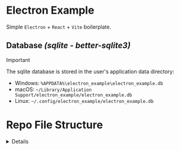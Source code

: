# Electron Example

Simple `Electron` + `React` + `Vite` boilerplate.

## Database _(sqlite - better-sqlite3)_

> [!IMPORTANT]
> 
> The sqlite database is stored in the user's application data directory:  
> - Windows: `%APPDATA%\electron_example\electron_example.db`
> - macOS: `~/Library/Application Support/electron_example/electron_example.db`
> - Linux: `~/.config/electron_example/electron_example.db`


# Repo File Structure

<details>
  
  ```
  % tree -I 'node_modules'
  .
  ├── electron
  │   ├── main
  │   └── preload
  ├── LICENSE
  ├── package-lock.json
  ├── package.json
  ├── README.md
  └── src
      ├── assets
      ├── components
      └── main.ts

  7 directories, 5 files
  ```

</details>